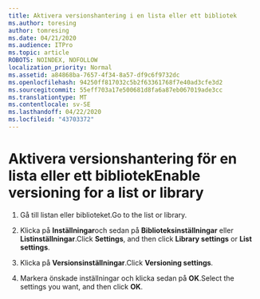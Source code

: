 ```yaml
---
title: Aktivera versionshantering i en lista eller ett bibliotek
ms.author: toresing
author: tomresing
ms.date: 04/21/2020
ms.audience: ITPro
ms.topic: article
ROBOTS: NOINDEX, NOFOLLOW
localization_priority: Normal
ms.assetid: a84868ba-7657-4f34-8a57-df9c6f9732dc
ms.openlocfilehash: 94250ff817032c5b2f63361768f7e40ad3cfe3d2
ms.sourcegitcommit: 55eff703a17e500681d8fa6a87eb067019ade3cc
ms.translationtype: MT
ms.contentlocale: sv-SE
ms.lasthandoff: 04/22/2020
ms.locfileid: "43703372"
---
```

# <a name="enable-versioning-for-a-list-or-library"></a><span data-ttu-id="d0044-102">Aktivera versionshantering för en lista eller ett bibliotek</span><span class="sxs-lookup"><span data-stu-id="d0044-102">Enable versioning for a list or library</span></span>

1. <span data-ttu-id="d0044-103">Gå till listan eller biblioteket.</span><span class="sxs-lookup"><span data-stu-id="d0044-103">Go to the list or library.</span></span>
    
2. <span data-ttu-id="d0044-104">Klicka på **Inställningar**och sedan på **Biblioteksinställningar** eller **Listinställningar**.</span><span class="sxs-lookup"><span data-stu-id="d0044-104">Click **Settings**, and then click **Library settings** or **List settings**.</span></span>
    
3. <span data-ttu-id="d0044-105">Klicka på **Versionsinställningar**.</span><span class="sxs-lookup"><span data-stu-id="d0044-105">Click **Versioning settings**.</span></span>
    
4. <span data-ttu-id="d0044-106">Markera önskade inställningar och klicka sedan på **OK**.</span><span class="sxs-lookup"><span data-stu-id="d0044-106">Select the settings you want, and then click **OK**.</span></span>
    

